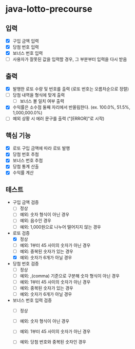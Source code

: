 # java-lotto-precourse
## 입력
- [x] 구입 금액 입력
- [x] 당첨 번호 입력
- [x] 보너스 번호 입력
- [ ] 사용자가 잘못된 값을 입력할 경우, 그 부분부터 입력을 다시 받음

## 출력
- [x] 발행한 로또 수량 및 번호를 출력 (로또 번호는 오름차순으로 정렬)
- [ ] 당첨 내역을 형식에 맞게 출력 
  - [ ] 보너스 볼 일치 여부 출력
- [x] 수익률은 소수점 둘째 자리에서 반올림한다. (ex. 100.0%, 51.5%, 1,000,000.0%)
- [ ] 예외 상황 시 에러 문구를 출력 ("[ERROR]"로 시작)

## 핵심 기능
- [x] 로또 구입 금액에 따라 로또 발행
- [x] 당첨 번호 추첨
- [x] 보너스 번호 추첨
- [x] 당첨 통계 산출
- [x] 수익률 계산

## 테스트
- 구입 금액 검증
  - [ ] 정상
  - [ ] 예외: 숫자 형식이 아닌 경우
  - [ ] 예외: 음수인 경우
  - [ ] 예외: 1,000원으로 나누어 떨어지지 않는 경우
  
- 로또 검증
  - [x] 정상
  - [ ] 예외: 1부터 45 사이의 숫자가 아닌 경우
  - [ ] 예외: 중복된 숫자가 있는 경우
  - [x] 예외: 숫자가 6개가 아닐 경우

- 당첨 번호 검증
  - [ ] 정상
  - [ ] 예외: ,(comma) 기준으로 구분해 숫자 형식이 아닌 경우
  - [ ] 예외: 1부터 45 사이의 숫자가 아닌 경우
  - [ ] 예외: 중복된 숫자가 있는 경우
  - [ ] 예외: 숫자가 6개가 아닐 경우
  
- 보너스 번호 입력 검증
  - [ ] 정상
  - [ ] 예외: 숫자 형식이 아닌 경우
  - [ ] 예외: 1부터 45 사이의 숫자가 아닌 경우
  - [ ] 예외: 당첨 번호와 중복된 숫자인 경우


